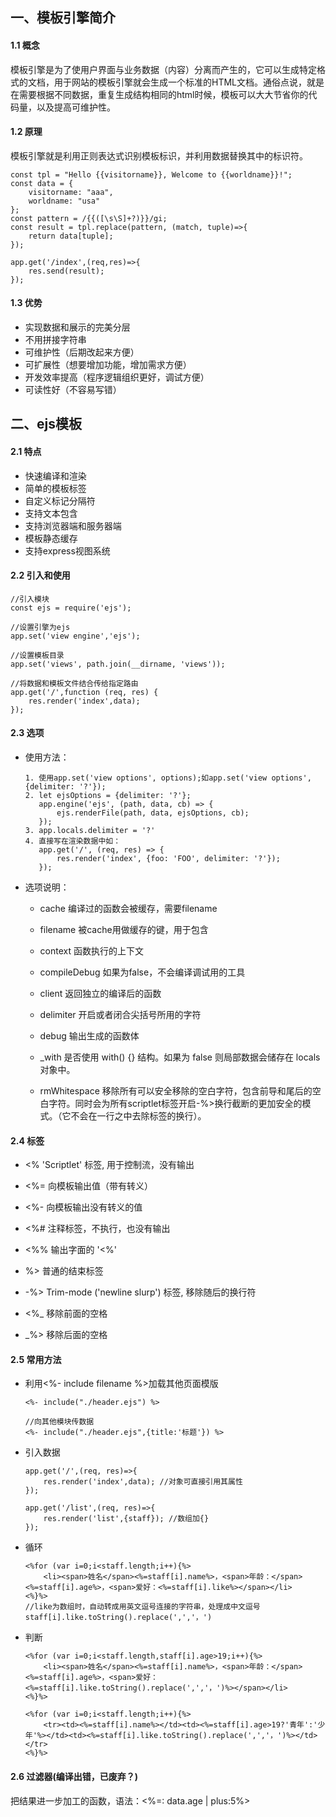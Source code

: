 ## 一、模板引擎简介

#### 1.1 概念
模板引擎是为了使用户界面与业务数据（内容）分离而产生的，它可以生成特定格式的文档，用于网站的模板引擎就会生成一个标准的HTML文档。通俗点说，就是在需要根据不同数据，重复生成结构相同的html时候，模板可以大大节省你的代码量，以及提高可维护性。

#### 1.2 原理
模板引擎就是利用正则表达式识别模板标识，并利用数据替换其中的标识符。

```
const tpl = "Hello {{visitorname}}, Welcome to {{worldname}}!";
const data = {
    visitorname: "aaa",
    worldname: "usa"
};
const pattern = /{{([\s\S]+?)}}/gi;
const result = tpl.replace(pattern, (match, tuple)=>{
    return data[tuple];
});

app.get('/index',(req,res)=>{
    res.send(result);
});
```
#### 1.3 优势

- 实现数据和展示的完美分层
- 不用拼接字符串
- 可维护性（后期改起来方便）
- 可扩展性（想要增加功能，增加需求方便）
- 开发效率提高（程序逻辑组织更好，调试方便）
- 可读性好（不容易写错）

## 二、ejs模板

#### 2.1 特点
- 快速编译和渲染
- 简单的模板标签
- 自定义标记分隔符
- 支持文本包含
- 支持浏览器端和服务器端
- 模板静态缓存
- 支持express视图系统

#### 2.2 引入和使用

```
//引入模块
const ejs = require('ejs');

//设置引擎为ejs
app.set('view engine','ejs');

//设置模板目录
app.set('views', path.join(__dirname, 'views')); 

//将数据和模板文件结合传给指定路由
app.get('/',function (req, res) {
    res.render('index',data);
});
```

#### 2.3 选项
- 使用方法：
    ```
    1. 使用app.set('view options', options);如app.set('view options', {delimiter: '?'});
    2. let ejsOptions = {delimiter: '?'};
       app.engine('ejs', (path, data, cb) => {
           ejs.renderFile(path, data, ejsOptions, cb);
       });
    3. app.locals.delimiter = '?'
    4. 直接写在渲染数据中如：
       app.get('/', (req, res) => {
           res.render('index', {foo: 'FOO', delimiter: '?'});
       });
    ```
- 选项说明：

    - cache 编译过的函数会被缓存，需要filename

    - filename 被cache用做缓存的键，用于包含

    - context 函数执行的上下文

    - compileDebug 如果为false，不会编译调试用的工具

    - client 返回独立的编译后的函数

    - delimiter 开启或者闭合尖括号所用的字符

    - debug 输出生成的函数体

    - _with 是否使用 with() {} 结构。如果为 false 则局部数据会储存在 locals 对象中。

    - rmWhitespace 移除所有可以安全移除的空白字符，包含前导和尾后的空白字符。同时会为所有scriptlet标签开启-%>换行截断的更加安全的模式。（它不会在一行之中去除标签的换行）。

#### 2.4 标签
- <% 'Scriptlet' 标签, 用于控制流，没有输出

- <%= 向模板输出值（带有转义）

- <%- 向模板输出没有转义的值

- <%# 注释标签，不执行，也没有输出

- <%% 输出字面的 '<%'

- %> 普通的结束标签

- -%> Trim-mode ('newline slurp') 标签, 移除随后的换行符

- <%_ 移除前面的空格

- _%> 移除后面的空格

#### 2.5 常用方法

- 利用<%- include filename %>加载其他页面模版
    ```
    <%- include("./header.ejs") %>

    //向其他模块传数据
    <%- include("./header.ejs",{title:'标题'}) %>
    ```
- 引入数据
    ```
    app.get('/',(req, res)=>{
        res.render('index',data); //对象可直接引用其属性
    });

    app.get('/list',(req, res)=>{
        res.render('list',{staff}); //数组加{}
    });
    ```
- 循环
    ```
    <%for (var i=0;i<staff.length;i++){%>
        <li><span>姓名</span><%=staff[i].name%>，<span>年龄：</span><%=staff[i].age%>，<span>爱好：<%=staff[i].like%></span></li>
    <%}%>
    //like为数组时，自动转成用英文逗号连接的字符串，处理成中文逗号staff[i].like.toString().replace(',','，')
    ```
- 判断
    ```
    <%for (var i=0;i<staff.length,staff[i].age>19;i++){%>
        <li><span>姓名</span><%=staff[i].name%>，<span>年龄：</span><%=staff[i].age%>，<span>爱好：<%=staff[i].like.toString().replace(',','，')%></span></li>
    <%}%>

    <%for (var i=0;i<staff.length;i++){%>
        <tr><td><%=staff[i].name%></td><td><%=staff[i].age>19?'青年':'少年'%></td><td><%=staff[i].like.toString().replace(',','，')%></td></tr>
    <%}%>
    ```
#### 2.6 过滤器(编译出错，已废弃？)

把结果进一步加工的函数，语法：<%=: data.age | plus:5%>

